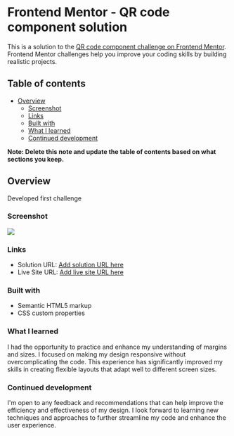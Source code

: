 # Frontend Mentor - QR code component solution

This is a solution to the [QR code component challenge on Frontend Mentor](https://www.frontendmentor.io/challenges/qr-code-component-iux_sIO_H). Frontend Mentor challenges help you improve your coding skills by building realistic projects. 

## Table of contents

- [Overview](#overview)
  - [Screenshot](#screenshot)
  - [Links](#links)
  - [Built with](#built-with)
  - [What I learned](#what-i-learned)
  - [Continued development](#continued-development)

**Note: Delete this note and update the table of contents based on what sections you keep.**

## Overview


Developed first challenge 

### Screenshot

![](./Screenshot.png)



### Links

- Solution URL: [Add solution URL here](https://your-solution-url.com)
- Live Site URL: [Add live site URL here](https://your-live-site-url.com)



### Built with

- Semantic HTML5 markup
- CSS custom properties


### What I learned

I had the opportunity to practice and enhance my understanding of margins and sizes. I focused on making my design responsive without overcomplicating the code. This experience has significantly improved my skills in creating flexible layouts that adapt well to different screen sizes.

### Continued development

I'm open to any feedback and recommendations that can help improve the efficiency and effectiveness of my design. I look forward to learning new techniques and approaches to further streamline my code and enhance the user experience.

